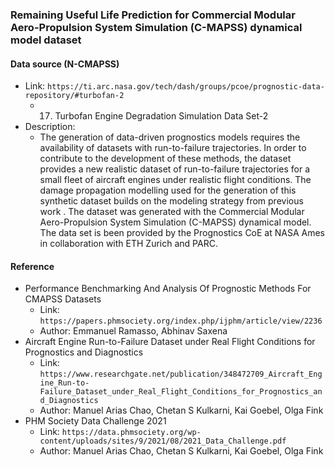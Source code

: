 ### Remaining Useful Life Prediction for Commercial Modular Aero-Propulsion System Simulation (C-MAPSS) dynamical model dataset

#### Data source (N-CMAPSS)
- Link: ```https://ti.arc.nasa.gov/tech/dash/groups/pcoe/prognostic-data-repository/#turbofan-2```
  - 17. Turbofan Engine Degradation Simulation Data Set-2
- Description: 
  - The generation of data-driven prognostics models requires the availability of datasets with run-to-failure trajectories. In order to contribute to the development of these methods, the dataset provides a new realistic dataset of run-to-failure trajectories for a small fleet of aircraft engines under realistic flight conditions. The damage propagation modelling used for the generation of this synthetic dataset builds on the modeling strategy from previous work . The dataset was generated with the Commercial Modular Aero-Propulsion System Simulation (C-MAPSS) dynamical model. The data set is been provided by the Prognostics CoE at NASA Ames in collaboration with ETH Zurich and PARC.
 
 #### Reference
- Performance Benchmarking And Analysis Of Prognostic Methods For CMAPSS Datasets
  - Link: ```https://papers.phmsociety.org/index.php/ijphm/article/view/2236```
  - Author: Emmanuel Ramasso, Abhinav Saxena
- Aircraft Engine Run-to-Failure Dataset under Real Flight Conditions for Prognostics and Diagnostics
  - Link: ```https://www.researchgate.net/publication/348472709_Aircraft_Engine_Run-to-Failure_Dataset_under_Real_Flight_Conditions_for_Prognostics_and_Diagnostics```
  - Author: Manuel Arias Chao, Chetan S Kulkarni, Kai Goebel, Olga Fink
- PHM Society Data Challenge 2021
  - Link: ```https://data.phmsociety.org/wp-content/uploads/sites/9/2021/08/2021_Data_Challenge.pdf```
  - Author: Manuel Arias Chao, Chetan S Kulkarni, Kai Goebel, Olga Fink

